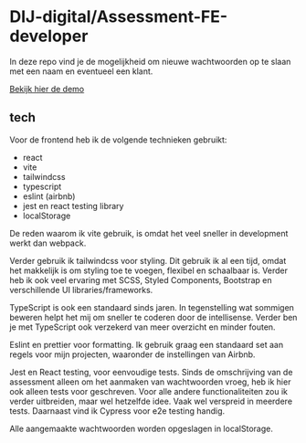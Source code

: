 # DIJ-digital/Assessment-FE-developer

In deze repo vind je de mogelijkheid om nieuwe wachtwoorden op te slaan met een naam en eventueel een klant. 

<p>
  <a href="">Bekijk hier de demo</a>
</p>

## tech

Voor de frontend heb ik de volgende technieken gebruikt:
- react
- vite
- tailwindcss
- typescript
- eslint (airbnb)
- jest en react testing library
- localStorage

De reden waarom ik vite gebruik, is omdat het veel sneller in development werkt dan webpack. 

Verder gebruik ik tailwindcss voor styling. Dit gebruik ik al een tijd, omdat het makkelijk is om styling toe te voegen, flexibel en schaalbaar is. Verder heb ik ook veel ervaring met SCSS, Styled Components, Bootstrap en verschillende UI libraries/frameworks.

TypeScript is ook een standaard sinds jaren. In tegenstelling wat sommigen beweren helpt het mij om sneller te coderen door de intellisense. Verder ben je met TypeScript ook verzekerd van meer overzicht en minder fouten. 

Eslint en prettier voor formatting. Ik gebruik graag een standaard set aan regels voor mijn projecten, waaronder de instellingen van Airbnb.

Jest en React testing, voor eenvoudige tests. Sinds de omschrijving van de assessment alleen om het aanmaken van wachtwoorden vroeg, heb ik hier ook alleen tests voor geschreven. Voor alle andere functionaliteiten zou ik verder uitbreiden, maar wel hetzelfde idee. Vaak wel verspreid in meerdere tests. Daarnaast vind ik Cypress voor e2e testing handig.

Alle aangemaakte wachtwoorden worden opgeslagen in localStorage.
